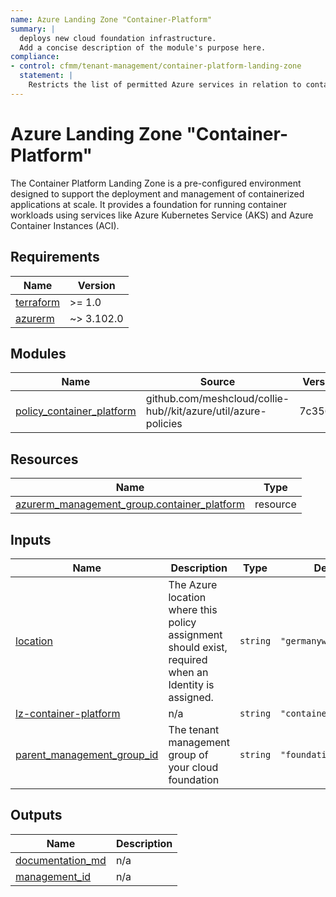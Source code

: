 ```yaml
---
name: Azure Landing Zone "Container-Platform"
summary: |
  deploys new cloud foundation infrastructure.
  Add a concise description of the module's purpose here.
compliance:
- control: cfmm/tenant-management/container-platform-landing-zone
  statement: |
    Restricts the list of permitted Azure services in relation to container Container-Platform.
---
```


# Azure Landing Zone "Container-Platform"

The Container Platform Landing Zone is a pre-configured environment designed to support the deployment and management of containerized applications at scale. It provides a foundation for running container workloads using services like Azure Kubernetes Service (AKS) and Azure Container Instances (ACI).

<!-- BEGIN_TF_DOCS -->
## Requirements

| Name | Version |
|------|---------|
| <a name="requirement_terraform"></a> [terraform](#requirement\_terraform) | >= 1.0 |
| <a name="requirement_azurerm"></a> [azurerm](#requirement\_azurerm) | ~> 3.102.0 |

## Modules

| Name | Source | Version |
|------|--------|---------|
| <a name="module_policy_container_platform"></a> [policy\_container\_platform](#module\_policy\_container\_platform) | github.com/meshcloud/collie-hub//kit/azure/util/azure-policies | 7c356a7 |

## Resources

| Name | Type |
|------|------|
| [azurerm_management_group.container_platform](https://registry.terraform.io/providers/hashicorp/azurerm/latest/docs/resources/management_group) | resource |

## Inputs

| Name | Description | Type | Default | Required |
|------|-------------|------|---------|:--------:|
| <a name="input_location"></a> [location](#input\_location) | The Azure location where this policy assignment should exist, required when an Identity is assigned. | `string` | `"germanywestcentral"` | no |
| <a name="input_lz-container-platform"></a> [lz-container-platform](#input\_lz-container-platform) | n/a | `string` | `"container-platform"` | no |
| <a name="input_parent_management_group_id"></a> [parent\_management\_group\_id](#input\_parent\_management\_group\_id) | The tenant management group of your cloud foundation | `string` | `"foundation"` | no |

## Outputs

| Name | Description |
|------|-------------|
| <a name="output_documentation_md"></a> [documentation\_md](#output\_documentation\_md) | n/a |
| <a name="output_management_id"></a> [management\_id](#output\_management\_id) | n/a |
<!-- END_TF_DOCS -->
